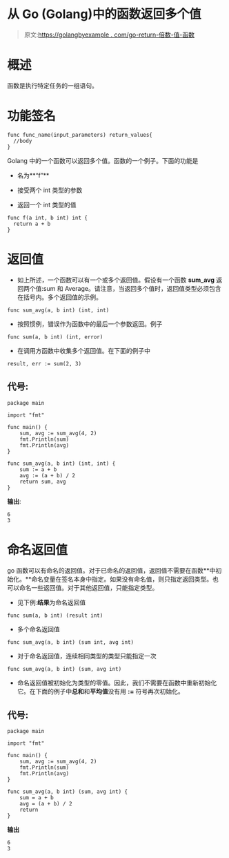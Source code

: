# 从 Go (Golang)中的函数返回多个值

> 原文:[https://golangbyexample . com/go-return-倍数-值-函数](https://golangbyexample.com/go-return-multiples-values-function)

# **概述**

函数是执行特定任务的一组语句。

# **功能签名**

```
func func_name(input_parameters) return_values{
  //body
}
```

Golang 中的一个函数可以返回多个值。函数的一个例子。下面的功能是

*   名为**“f”**

*   接受两个 int 类型的参数

*   返回一个 int 类型的值

```
func f(a int, b int) int {
  return a + b 
}
```

# **返回值**

*   如上所述，一个函数可以有一个或多个返回值。假设有一个函数 **sum_avg** 返回两个值:sum 和 Average。请注意，当返回多个值时，返回值类型必须包含在括号内。多个返回值的示例。

```
func sum_avg(a, b int) (int, int)
```

*   按照惯例，错误作为函数中的最后一个参数返回。例子

```
func sum(a, b int) (int, error)
```

*   在调用方函数中收集多个返回值。在下面的例子中

```
result, err := sum(2, 3) 
```

## **代号:**

```
package main

import "fmt"

func main() {
    sum, avg := sum_avg(4, 2)
    fmt.Println(sum)
    fmt.Println(avg)
}

func sum_avg(a, b int) (int, int) {
    sum := a + b
    avg := (a + b) / 2
    return sum, avg
}
```

**输出**:

```
6
3
```

# **命名返回值**

go 函数可以有命名的返回值。对于已命名的返回值，返回值不需要在函数**中初始化。**命名变量在签名本身中指定。如果没有命名值，则只指定返回类型。也可以命名一些返回值。对于其他返回值，只能指定类型。

*   见下例:**结果**为命名返回值

```
func sum(a, b int) (result int)
```

*   多个命名返回值

```
func sum_avg(a, b int) (sum int, avg int)
```

*   对于命名返回值，连续相同类型的类型只能指定一次

```
func sum_avg(a, b int) (sum, avg int)
```

*   命名返回值被初始化为类型的零值。因此，我们不需要在函数中重新初始化它。在下面的例子中**总和**和**平均值**没有用 **:=** 符号再次初始化。

## **代号:**

```
package main

import "fmt"

func main() {
    sum, avg := sum_avg(4, 2)
    fmt.Println(sum)
    fmt.Println(avg)
}

func sum_avg(a, b int) (sum, avg int) {
    sum = a + b
    avg = (a + b) / 2
    return
} 
```

**输出**

```
6
3
```